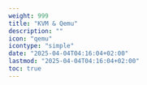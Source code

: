 ```yaml
---
weight: 999
title: "KVM & Qemu"
description: ""
icon: "qemu"
icontype: "simple"
date: "2025-04-04T04:16:04+02:00"
lastmod: "2025-04-04T04:16:04+02:00"
toc: true
---
```


